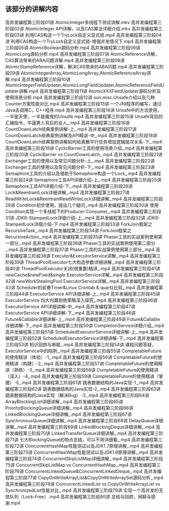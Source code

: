 ## 该部分的讲解内容
高并发编程第三阶段01讲 AtomicInteger多线程下测试讲解.mkv
高并发编程第三阶段02讲 AtomicInteger API详解，以及CAS算法详细介绍.mkv
高并发编程第三阶段03讲 利用CAS构造一个TryLock自定义显式锁.mp4
高并发编程第三阶段04讲 利用CAS构造一个TryLock自定义显式锁-增强并发情况下.mp4
高并发编程第三阶段05讲 AtomicBoolean源码分析.mp4
高并发编程第三阶段06讲 AtomicLong源码分析.mp4
高并发编程第三阶段07讲 AtomicReference详解，CAS算法带来的ABA问题详解.mp4
高并发编程第三阶段08讲 AtomicStampReference详解，解决CAS带来的ABA问题.mp4
高并发编程第三阶段09讲 AtomicIntegerArray,AtomicLongArray,AtomicReferenceArray讲解.mp4
高并发编程第三阶段10讲 AtomicIntegerFieldUpdater,AtomicLongFieldUpdater,AtomicReferenceFieldUpdater讲解.mp4
高并发编程第三阶段11讲 AtomicXXXFieldUpdater源码分析及使用场景分析.mp4
高并发编程第三阶段12讲 sun.misc.Unsafe介绍以及几种Counter方案性能对比.mp4
高并发编程第三阶段13讲 一个JNI程序的编写，通过Java去调用C，C++程序.mp4
高并发编程第三阶段14讲 Unsafe中的方法使用，一半是天使，一半是魔鬼的Unsafe.mp4
高并发编程第三阶段15讲 Unsafe背后的汇编指令，牛逼男人背后的女人_.mp4
高并发编程第三阶段16讲 CountDownLatch经典案例讲解-上_.mp4
高并发编程第三阶段17讲 CountDownLatch经典案例讲解及API精讲-中_.mp4
高并发编程第三阶段18讲 CountDownLatch经典案例讲解如何给离散平行任务增加逻辑层次关系-下_.mp4
高并发编程第三阶段19讲 CyclicBarrier工具的使用场景介绍_.mp4
高并发编程第三阶段20讲 CyclicBarrier vs CountDownLatch_.mp4
高并发编程第三阶段21讲 Exchanger工具的使用以及常见问题分析-上_.mp4
高并发编程第三阶段22讲 Exchanger工具的使用以及常见问题分析-下_.mp4
高并发编程第三阶段23讲 Semaphore工具的介绍以及借助于Semaphore构造一个Lock_.mp4
高并发编程第三阶段24讲 Semaphore工具API详细介绍-上_.mp4
高并发编程第三阶段25讲 Semaphore工具API详细介绍-下_.mp4
高并发编程第三阶段26讲 Lock&ReentrantLock详细讲解_.mp4
高并发编程第三阶段27讲 ReadWriteLock&ReentrantReadWriteLock详细讲解_.mp4
高并发编程第三阶段28讲 Condition初步使用，提出几个疑问_.mp4
高并发编程第三阶段30讲 使用Condition实现一个多线程下的Producer-Consumer_.mp4
高并发编程第三阶段31讲 JDK8-StampedLock详细介绍-上_.mp4
高并发编程第三阶段32讲 JDK8-StampedLock详细介绍-下.mp4
高并发编程第三阶段33讲 ForkJoin框架之RecursiveTask_.mp4
高并发编程第三阶段34讲 ForkJoin框架之RecursiveAction_.mp4
高并发编程第三阶段35讲 Phaser工具的实战案例使用第一部分_.mp4
高并发编程第三阶段36讲 Phaser工具的实战案例使用第二部分_.mp4
高并发编程第三阶段37讲 Phaser工具的实战案例使用第三部分_.mp4
高并发编程第三阶段38讲 Executor&ExecutorService讲解_.mp4
高并发编程第三阶段39讲 ThreadPoolExecutor七大构造参数详细讲解_.mp4
高并发编程第三阶段40讲 ThreadPoolExecutor关闭(很重要)精讲_.mp4
高并发编程第三阶段41讲 newCache&newFixed&single ExecutorService详解_.mp4
高并发编程第三阶段42讲 newWorkStealingPool ExecutorService详解_.mp4
高并发编程第三阶段43讲 Scheduler的前奏Timer&Linux Crontab & quartz比较_.mp4
高并发编程第三阶段44讲 ExecutorService API详细讲解-上_.mp4
高并发编程第三阶段45讲 ExecutorService 四大内置拒绝策略深入探究_.mp4
高并发编程第三阶段46讲 ExecutorService API详细讲解-中_.mp4
高并发编程第三阶段47讲 ExecutorService API详细讲解-下_.mp4
高并发编程第三阶段48讲 Future&Callable详细讲解-上_.mp4
高并发编程第三阶段49讲 Future&Callable详细讲解-下_.mp4
高并发编程第三阶段50讲 CompletionService详细介绍_.mp4
高并发编程第三阶段51讲 ScheduledExecutorService详细讲解-上_.mp4
高并发编程第三阶段52讲 ScheduledExecutorService详细讲解-下_.mp4
高并发编程第三阶段53讲 知识回顾与串联_.mp4
高并发编程第三阶段54讲 课程问题答疑，ExecutorService中的陷阱_.mp4
高并发编程第三阶段55讲 CompletableFuture的使用精讲（体验）-1_.mp4
高并发编程第三阶段56讲 CompletableFuture的使用精讲（构建）-2_.mp4
高并发编程第三阶段57讲 CompletableFuture的使用精讲（熟练）-3_.mp4
高并发编程第三阶段58讲 CompletableFuture的使用精讲（深入）-4_.mp4
高并发编程第三阶段59讲 CompletableFuture的使用精讲（掌握）-5_.mp4
高并发编程第三阶段61讲 跳表数据结构的Java实现-1_.mp4
高并发编程第三阶段62讲 跳表数据结构的Java实现-2_.mp4
高并发编程第三阶段63讲 跳表数据结构的Java实现（解决Bug）-3_.mp4
高并发编程第三阶段64讲 ArrayBlockingList详细讲解_.mp4
高并发编程第三阶段65讲 PriorityBlockingQueue详细讲解_.mp4
高并发编程第三阶段66讲 LinkedBlockingQueue详细讲解_.mp4
高并发编程第三阶段67讲 SynchronousQueue详细讲解_.mp4
高并发编程第三阶段68讲 DelayQueue详细讲解_.mp4
高并发编程第三阶段69讲 LinkedBlockingDeque详细讲解_.mp4
高并发编程第三阶段70讲 LinkedTransferQueue详细讲解_.mp4
高并发编程第三阶段71讲 七大BlockingQueue的特点总结，可以不用详细看_.mp4
高并发编程第三阶段72讲 ConcurrentHashMap性能测试以及JDK1.7原理讲解_.mp4
高并发编程第三阶段73讲 ConcurrentHashMap性能测试以及JDK1.8原理讲解_.mp4
高并发编程第三阶段74讲 ConcurrentSkipListMap详细讲解_.mp4
高并发编程第三阶段75讲 ConcurrentSkipListMap vs ConcurrentHashMap_.mp4
高并发编程第三阶段76讲 ConcurrentLinkedQueue&ConcurrentLinkedDeque_.mp4
高并发编程第三阶段77讲 CopyOnWriteArrayList&CopyOnWriteArraySet源码分析_.mp4
高并发编程第三阶段78讲 ConcurrentLinkedList vs CopyOnWriteArrayList vs SynchronizedList性能对比_.mp4
高并发编程第三阶段79讲 实现一个高并发的无锁队列（Lock-Free）.mp4
高并发编程第三阶段80讲 总结与回顾，闲聊与感谢.mp4
      












